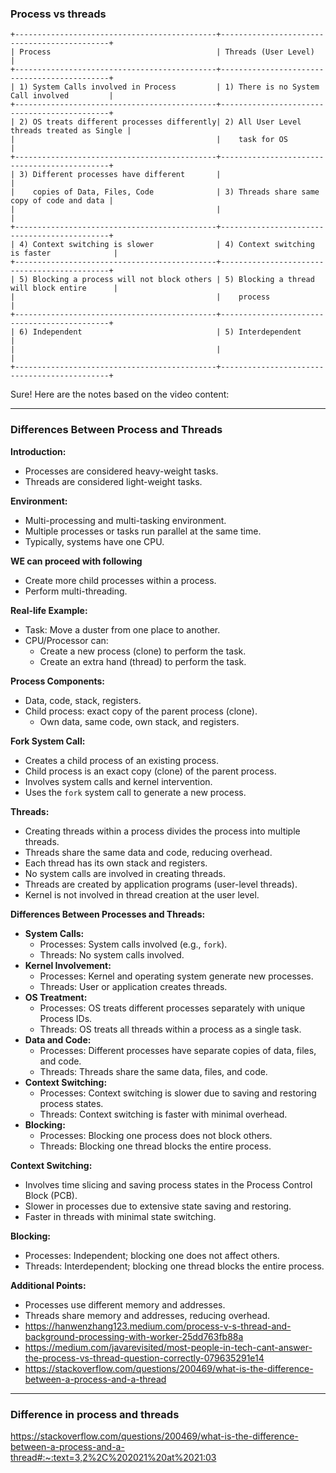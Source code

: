 ### Process vs threads

```
+---------------------------------------------+---------------------------------------------+
| Process                                     | Threads (User Level)                        |
+---------------------------------------------+---------------------------------------------+
| 1) System Calls involved in Process         | 1) There is no System Call involved         |
+---------------------------------------------+---------------------------------------------+
| 2) OS treats different processes differently| 2) All User Level threads treated as Single |
|                                             |    task for OS                              |
+---------------------------------------------+---------------------------------------------+
| 3) Different processes have different       |                                             |
|    copies of Data, Files, Code              | 3) Threads share same copy of code and data |
|                                             |                                             |
+---------------------------------------------+---------------------------------------------+
| 4) Context switching is slower              | 4) Context switching is faster              |
+---------------------------------------------+---------------------------------------------+
| 5) Blocking a process will not block others | 5) Blocking a thread will block entire      |
|                                             |    process                                  |
+---------------------------------------------+---------------------------------------------+
| 6) Independent                              | 5) Interdependent                           |
|                                             |                                             |
+---------------------------------------------+---------------------------------------------+
```
Sure! Here are the notes based on the video content:

---

### Differences Between Process and Threads

**Introduction:**
- Processes are considered heavy-weight tasks.
- Threads are considered light-weight tasks.

**Environment:**
- Multi-processing and multi-tasking environment.
- Multiple processes or tasks run parallel at the same time.
- Typically, systems have one CPU.

**WE can proceed with following**
- Create more child processes within a process.
- Perform multi-threading.

**Real-life Example:**
- Task: Move a duster from one place to another.
- CPU/Processor can:
  - Create a new process (clone) to perform the task.
  - Create an extra hand (thread) to perform the task.

**Process Components:**
- Data, code, stack, registers.
- Child process: exact copy of the parent process (clone).
  - Own data, same code, own stack, and registers.

**Fork System Call:**
- Creates a child process of an existing process.
- Child process is an exact copy (clone) of the parent process.
- Involves system calls and kernel intervention.
- Uses the `fork` system call to generate a new process.

**Threads:**
- Creating threads within a process divides the process into multiple threads.
- Threads share the same data and code, reducing overhead.
- Each thread has its own stack and registers.
- No system calls are involved in creating threads.
- Threads are created by application programs (user-level threads).
- Kernel is not involved in thread creation at the user level.

**Differences Between Processes and Threads:**
- **System Calls:**
  - Processes: System calls involved (e.g., `fork`).
  - Threads: No system calls involved.
- **Kernel Involvement:**
  - Processes: Kernel and operating system generate new processes.
  - Threads: User or application creates threads.
- **OS Treatment:**
  - Processes: OS treats different processes separately with unique Process IDs.
  - Threads: OS treats all threads within a process as a single task.
- **Data and Code:**
  - Processes: Different processes have separate copies of data, files, and code.
  - Threads: Threads share the same data, files, and code.
- **Context Switching:**
  - Processes: Context switching is slower due to saving and restoring process states.
  - Threads: Context switching is faster with minimal overhead.
- **Blocking:**
  - Processes: Blocking one process does not block others.
  - Threads: Blocking one thread blocks the entire process.

**Context Switching:**
- Involves time slicing and saving process states in the Process Control Block (PCB).
- Slower in processes due to extensive state saving and restoring.
- Faster in threads with minimal state switching.

**Blocking:**
- Processes: Independent; blocking one does not affect others.
- Threads: Interdependent; blocking one thread blocks the entire process.

**Additional Points:**
- Processes use different memory and addresses.
- Threads share memory and addresses, reducing overhead.
- https://hanwenzhang123.medium.com/process-v-s-thread-and-background-processing-with-worker-25dd763fb88a
- https://medium.com/javarevisited/most-people-in-tech-cant-answer-the-process-vs-thread-question-correctly-079635291e14
- https://stackoverflow.com/questions/200469/what-is-the-difference-between-a-process-and-a-thread

---

### Difference in process and threads
https://stackoverflow.com/questions/200469/what-is-the-difference-between-a-process-and-a-thread#:~:text=3,2%2C%202021%20at%2021:03

